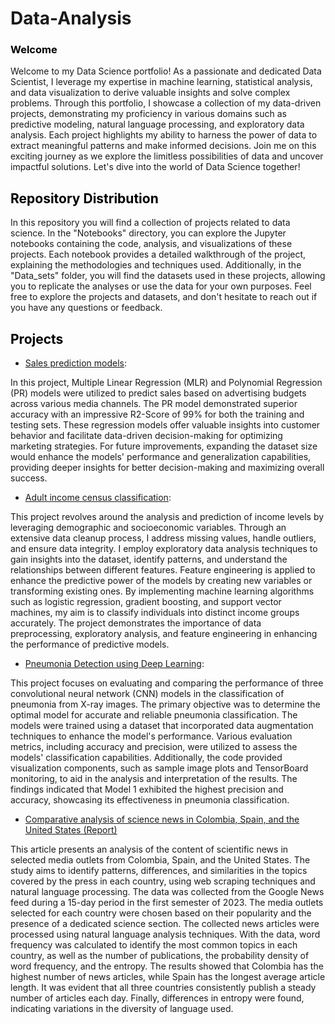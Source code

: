 # Data-Analysis
### <span style="color:black"> Welcome </span> 
Welcome to my Data Science portfolio! As a passionate and dedicated Data Scientist, I leverage my expertise in machine learning, statistical analysis, and data visualization to derive valuable insights and solve complex problems. Through this portfolio, I showcase a collection of my data-driven projects, demonstrating my proficiency in various domains such as predictive modeling, natural language processing, and exploratory data analysis. Each project highlights my ability to harness the power of data to extract meaningful patterns and make informed decisions. Join me on this exciting journey as we explore the limitless possibilities of data and uncover impactful solutions. Let's dive into the world of Data Science together!
## <span style="color:black"> Repository Distribution </span> 
In this repository you will find a collection of projects related to data science. In the "Notebooks" directory, you can explore the Jupyter notebooks containing the code, analysis, and visualizations of these projects. Each notebook provides a detailed walkthrough of the project, explaining the methodologies and techniques used. Additionally, in the "Data_sets" folder, you will find the datasets used in these projects, allowing you to replicate the analyses or use the data for your own purposes. Feel free to explore the projects and datasets, and don't hesitate to reach out if you have any questions or feedback.  


## <span style="color:black"> Projects </span> 
- [Sales prediction models](https://github.com/lpalfonsoa/Data-Analysis/blob/main/Notebooks/Advertisement.ipynb): 

In this project, Multiple Linear Regression (MLR) and Polynomial Regression (PR) models were utilized to predict sales based on advertising budgets across various media channels. The PR model demonstrated superior accuracy with an impressive R2-Score of 99% for both the training and testing sets. These regression models offer valuable insights into customer behavior and facilitate data-driven decision-making for optimizing marketing strategies. For future improvements, expanding the dataset size would enhance the models' performance and generalization capabilities, providing deeper insights for better decision-making and maximizing overall success.
- [Adult income census classification](https://github.com/lpalfonsoa/Data-Analysis/blob/main/Notebooks/CensusIncome.ipynb): 

This project revolves around the analysis and prediction of income levels by leveraging demographic and socioeconomic variables. Through an extensive data cleanup process, I address missing values, handle outliers, and ensure data integrity. I employ exploratory data analysis techniques to gain insights into the dataset, identify patterns, and understand the relationships between different features. Feature engineering is applied to enhance the predictive power of the models by creating new variables or transforming existing ones. By implementing machine learning algorithms such as logistic regression, gradient boosting, and support vector machines, my aim is to classify individuals into distinct income groups accurately. The project demonstrates the importance of data preprocessing, exploratory analysis, and feature engineering in enhancing the performance of predictive models.

- [Pneumonia Detection using Deep Learning](https://github.com/lpalfonsoa/Data-Analysis/blob/main/Notebooks/Pneumonia-Classification.ipynb):

This project focuses on evaluating and comparing the performance of three convolutional neural network (CNN) models in the classification of pneumonia from X-ray images. The primary objective was to determine the optimal model for accurate and reliable pneumonia classification. The models were trained using a dataset that incorporated data augmentation techniques to enhance the model's performance. Various evaluation metrics, including accuracy and precision, were utilized to assess the models' classification capabilities. Additionally, the code provided visualization components, such as sample image plots and TensorBoard monitoring, to aid in the analysis and interpretation of the results. The findings indicated that Model 1 exhibited the highest precision and accuracy, showcasing its effectiveness in pneumonia classification.

- [Comparative analysis of science news in Colombia, Spain, and the United States (Report)](https://github.com/lpalfonsoa/Data-Analysis/blob/main/Notebooks/Comparative%20analysis%20in%20science%20news.pdf)

This article presents an analysis of the content of scientific news in selected media outlets from Colombia, Spain, and the United States. The study aims to identify patterns, differences, and similarities in the topics covered by the press in each country, using web scraping techniques and natural language processing. The data was collected from the Google News feed during a 15-day period in the first semester of 2023. The media outlets selected for each country were chosen based on their popularity and the presence of a dedicated science section. The collected news articles were processed using natural language analysis techniques. With the data, word frequency was calculated to identify the most common topics in each country, as well as the number of publications, the probability density of word frequency, and the entropy. The results showed that Colombia has the highest number of news articles, while Spain has the longest average article length. It was evident that all three countries consistently publish a steady number of articles each day. Finally, differences in entropy were found, indicating variations in the diversity of language used.

